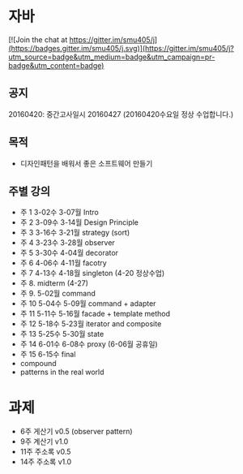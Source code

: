 # 자바

[![Join the chat at https://gitter.im/smu405/j](https://badges.gitter.im/smu405/j.svg)](https://gitter.im/smu405/j?utm_source=badge&utm_medium=badge&utm_campaign=pr-badge&utm_content=badge)

## 공지

20160420: 중간고사일시 20160427 (20160420수요일 정상 수업합니다.)

## 목적

* 디자인패턴을 배워서 좋은 소프트웨어 만들기

## 주별 강의

* 주 1 3-02수 3-07월 Intro
* 주 2 3-09수 3-14월 Design Principle
* 주 3 3-16수 3-21월 strategy (sort)
* 주 4 3-23수 3-28월 observer
* 주 5 3-30수 4-04월 decorator
* 주 6 4-06수 4-11월 facotry
* 주 7 4-13수 4-18월 singleton (4-20 정상수업)
* 주 8. midterm (4-27)
* 주 9. 5-02월 command  
* 주 10 5-04수 5-09월 command + adapter
* 주 11 5-11수 5-16월 facade + template method
* 주 12 5-18수 5-23월 iterator and composite
* 주 13 5-25수 5-30월 state
* 주 14 6-01수 6-08수 proxy (6-06월 공휴일)
* 주 15 6-15수 final
* compound
* patterns in the real world

# 과제
- 6주 게산기 v0.5 (observer pattern)
- 9주 계산기 v1.0
- 11주 주소록 v0.5
- 14주 주소록 v1.0


